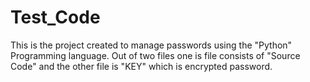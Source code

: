 # Test_Code

This is the project created to manage passwords using the "Python" Programming language.
Out of two files one is file consists of "Source Code" and the other file is "KEY" which is encrypted password.
